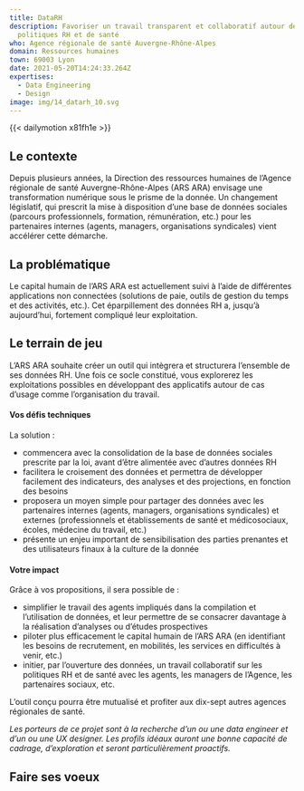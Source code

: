 ```yaml
---
title: DataRH
description: Favoriser un travail transparent et collaboratif autour des
  politiques RH et de santé
who: Agence régionale de santé Auvergne-Rhône-Alpes
domain: Ressources humaines
town: 69003 Lyon
date: 2021-05-20T14:24:33.264Z
expertises:
  - Data Engineering
  - Design
image: img/14_datarh_10.svg
---
```

{{< dailymotion x81fh1e >}}

## Le contexte

Depuis plusieurs années, la Direction des ressources humaines de l’Agence régionale de santé Auvergne-Rhône-Alpes (ARS ARA) envisage une transformation numérique sous le prisme de la donnée. Un changement législatif, qui prescrit la mise à disposition d’une base de données sociales (parcours professionnels, formation, rémunération, etc.) pour les partenaires internes (agents, managers, organisations syndicales) vient accélérer cette démarche. 

## La problématique

Le capital humain de l’ARS ARA est actuellement suivi à l’aide de différentes applications non connectées (solutions de paie, outils de gestion du temps et des activités, etc.). Cet éparpillement des données RH a, jusqu’à aujourd’hui, fortement compliqué leur exploitation. 

## Le terrain de jeu 

L’ARS ARA souhaite créer un outil qui intègrera et structurera l’ensemble de ses données RH. Une fois ce socle constitué, vous explorerez les exploitations possibles en développant des applicatifs autour de cas d’usage comme l’organisation du travail. 

#### Vos défis techniques 

La solution : 
* commencera avec la consolidation de la base de données sociales prescrite par la loi, avant d’être alimentée avec d’autres données RH
* facilitera le croisement des données et permettra de développer facilement des indicateurs, des analyses et des projections, en fonction des besoins 
* proposera un moyen simple pour partager des données avec les partenaires internes (agents, managers, organisations syndicales) et externes (professionnels et établissements de santé et médicosociaux, écoles, médecine du travail, etc.)
* présente un enjeu important de sensibilisation des parties prenantes et des utilisateurs finaux à la culture de la donnée 

#### Votre impact 

Grâce à vos propositions, il sera possible de : 
* simplifier le travail des agents impliqués dans la compilation et l’utilisation de données, et leur permettre de se consacrer davantage à la réalisation d’analyses ou d’études prospectives 
* piloter plus efficacement le capital humain de l’ARS ARA (en identifiant les besoins de recrutement, en mobilités, les services en difficultés à venir, etc.) 
* initier, par l’ouverture des données, un travail collaboratif sur les politiques RH et de santé avec les agents, les managers de l’Agence, les partenaires sociaux, etc.  

L’outil conçu pourra être mutualisé et profiter aux dix-sept autres agences régionales de santé. 

_Les porteurs de ce projet sont à la recherche d’un ou une data engineer et d’un ou une UX designer. Les profils idéaux auront une bonne capacité de cadrage, d’exploration et seront particulièrement proactifs._

## Faire ses voeux